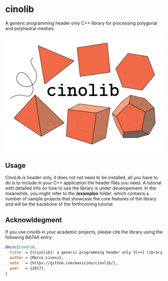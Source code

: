 # cinolib
A generic programming header only C++ library for processing polygonal and polyhedral meshes.

<p align="center"><img src="cinolib_rep_image.png" width="500"></p>

## Usage
CinoLib is header only, it does not not need to be installed, all you have to do is to include in your C++ application the header files you need. A tutorial with detailed info on how to use the library is under developement. In the meanwhile, you might refer to the **/examples** folder, which contains a number of sample projects that showcase the core features of the library and will be the backbone of the forthcoming tutorial.

## Acknowldegment
If you use cinolib in your academic projects, please cite the library using the following 
BibTeX entry:

```bibtex
@misc{cinolib,
  title  = {{cinolib}: a generic programming header only {C++} library for processing polygonal and polyhedral meshes.},
  author = {Marco Livesu},
  note   = {https://github.com/maxicino/cinolib/},
  year   = {2017},
}
```
